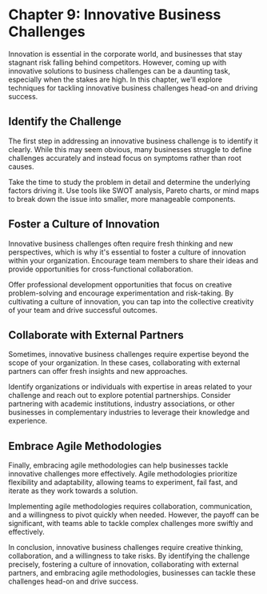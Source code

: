 Chapter 9: Innovative Business Challenges
=========================================

Innovation is essential in the corporate world, and businesses that stay stagnant risk falling behind competitors. However, coming up with innovative solutions to business challenges can be a daunting task, especially when the stakes are high. In this chapter, we'll explore techniques for tackling innovative business challenges head-on and driving success.

Identify the Challenge
----------------------

The first step in addressing an innovative business challenge is to identify it clearly. While this may seem obvious, many businesses struggle to define challenges accurately and instead focus on symptoms rather than root causes.

Take the time to study the problem in detail and determine the underlying factors driving it. Use tools like SWOT analysis, Pareto charts, or mind maps to break down the issue into smaller, more manageable components.

Foster a Culture of Innovation
------------------------------

Innovative business challenges often require fresh thinking and new perspectives, which is why it's essential to foster a culture of innovation within your organization. Encourage team members to share their ideas and provide opportunities for cross-functional collaboration.

Offer professional development opportunities that focus on creative problem-solving and encourage experimentation and risk-taking. By cultivating a culture of innovation, you can tap into the collective creativity of your team and drive successful outcomes.

Collaborate with External Partners
----------------------------------

Sometimes, innovative business challenges require expertise beyond the scope of your organization. In these cases, collaborating with external partners can offer fresh insights and new approaches.

Identify organizations or individuals with expertise in areas related to your challenge and reach out to explore potential partnerships. Consider partnering with academic institutions, industry associations, or other businesses in complementary industries to leverage their knowledge and experience.

Embrace Agile Methodologies
---------------------------

Finally, embracing agile methodologies can help businesses tackle innovative challenges more effectively. Agile methodologies prioritize flexibility and adaptability, allowing teams to experiment, fail fast, and iterate as they work towards a solution.

Implementing agile methodologies requires collaboration, communication, and a willingness to pivot quickly when needed. However, the payoff can be significant, with teams able to tackle complex challenges more swiftly and effectively.

In conclusion, innovative business challenges require creative thinking, collaboration, and a willingness to take risks. By identifying the challenge precisely, fostering a culture of innovation, collaborating with external partners, and embracing agile methodologies, businesses can tackle these challenges head-on and drive success.
